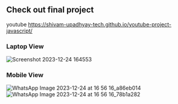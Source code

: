 ## Check out final project
<a>youtube<a/>
https://shivam-upadhyay-tech.github.io/youtube-project-javascript/

### Laptop View
![Screenshot 2023-12-24 164553](https://github.com/shivam-upadhyay-tech/youtube-project-javascript/assets/144478276/c5ce1750-cc8c-417a-b5e0-8dcf9aaee02e)

### Mobile View
![WhatsApp Image 2023-12-24 at 16 56 16_a86eb014](https://github.com/shivam-upadhyay-tech/youtube-project-javascript/assets/144478276/32554178-ae86-48f4-8973-f0603a67f210)
![WhatsApp Image 2023-12-24 at 16 56 16_78b1a282](https://github.com/shivam-upadhyay-tech/youtube-project-javascript/assets/144478276/2fe2fee1-2652-4fc9-baa1-b55f1704b4ce)
